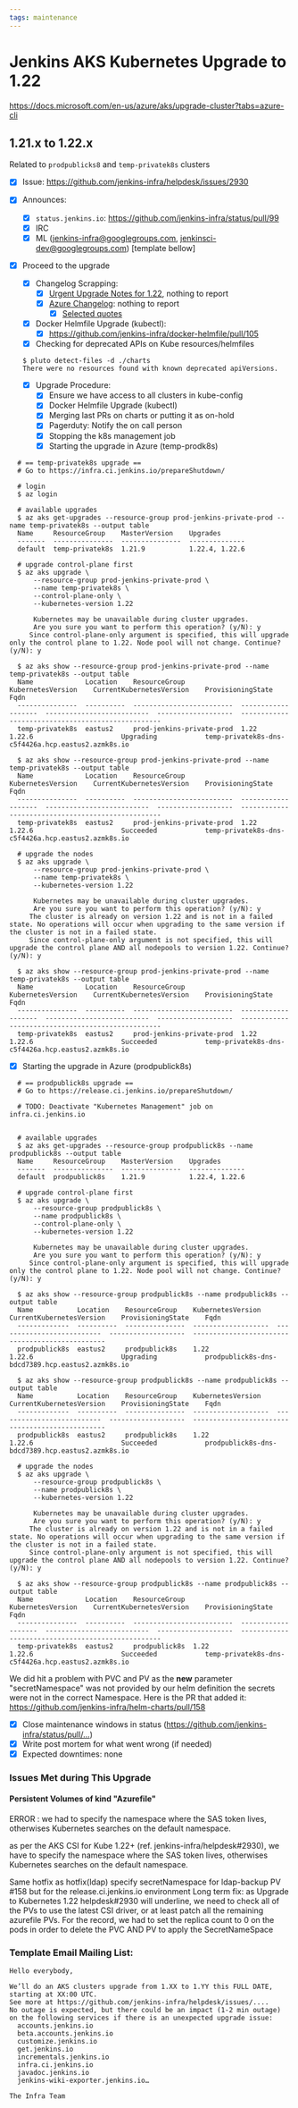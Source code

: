 ```yaml
---
tags: maintenance
---
```

<!-- markdownlint-disable MD013 MD036-->

# Jenkins AKS Kubernetes Upgrade to 1.22

https://docs.microsoft.com/en-us/azure/aks/upgrade-cluster?tabs=azure-cli

## 1.21.x  to 1.22.x

Related to `prodpublicks8` and `temp-privatek8s` clusters

- [x] Issue: <https://github.com/jenkins-infra/helpdesk/issues/2930>

- [X] Announces:
  - [X] `status.jenkins.io`: <https://github.com/jenkins-infra/status/pull/99>
  - [x] IRC
  - [x] ML (jenkins-infra@googlegroups.com, jenkinsci-dev@googlegroups.com) [template bellow]

- [X] Proceed to the upgrade
  - [X] Changelog Scrapping:
    - [X] [Urgent Upgrade Notes for 1.22](https://github.com/kubernetes/kubernetes/blob/master/CHANGELOG/CHANGELOG-1.22.md#urgent-upgrade-notes), nothing to report
    - [X] [Azure Changelog](https://github.com/Azure/AKS/blob/master/CHANGELOG.md): nothing to report
      - [X] [Selected quotes](https://github.com/jenkins-infra/helpdesk/issues/2930#issuecomment-1168457423)

  - [x] Docker Helmfile Upgrade (kubectl):
    - [x] <https://github.com/jenkins-infra/docker-helmfile/pull/105>
  
  - [x] Checking for deprecated APIs on Kube resources/helmfiles
  
  ```shell
  $ pluto detect-files -d ./charts
  There were no resources found with known deprecated apiVersions.
  ```

  - [X] Upgrade Procedure:
    - [x] Ensure we have access to all clusters in kube-config
    - [x] Docker Helmfile Upgrade (kubectl)
    - [x] Merging last PRs on charts or putting it as on-hold
    - [x] Pagerduty: Notify the on call person
    - [x] Stopping the k8s management job
    - [x] Starting the upgrade in Azure (temp-prodk8s)

```console
  # == temp-privatek8s upgrade ==
  # Go to https://infra.ci.jenkins.io/prepareShutdown/

  # login
  $ az login

  # available upgrades
  $ az aks get-upgrades --resource-group prod-jenkins-private-prod --name temp-privatek8s --output table
  Name     ResourceGroup    MasterVersion    Upgrades
  -------  ---------------  ---------------  --------------
  default  temp-privatek8s  1.21.9           1.22.4, 1.22.6

  # upgrade control-plane first
  $ az aks upgrade \
      --resource-group prod-jenkins-private-prod \
      --name temp-privatek8s \
      --control-plane-only \
      --kubernetes-version 1.22

      Kubernetes may be unavailable during cluster upgrades.
      Are you sure you want to perform this operation? (y/N): y
     Since control-plane-only argument is specified, this will upgrade only the control plane to 1.22. Node pool will not change. Continue? (y/N): y

  $ az aks show --resource-group prod-jenkins-private-prod --name temp-privatek8s --output table
  Name             Location    ResourceGroup              KubernetesVersion    CurrentKubernetesVersion    ProvisioningState    Fqdn
  ---------------  ----------  -------------------------  -------------------  --------------------------  -------------------  --------------------------------------------------
  temp-privatek8s  eastus2     prod-jenkins-private-prod  1.22                 1.22.6                      Upgrading            temp-privatek8s-dns-c5f4426a.hcp.eastus2.azmk8s.io

  $ az aks show --resource-group prod-jenkins-private-prod --name temp-privatek8s --output table
  Name             Location    ResourceGroup              KubernetesVersion    CurrentKubernetesVersion    ProvisioningState    Fqdn
  ---------------  ----------  -------------------------  -------------------  --------------------------  -------------------  --------------------------------------------------
  temp-privatek8s  eastus2     prod-jenkins-private-prod  1.22                 1.22.6                      Succeeded            temp-privatek8s-dns-c5f4426a.hcp.eastus2.azmk8s.io

  # upgrade the nodes
  $ az aks upgrade \
      --resource-group prod-jenkins-private-prod \
      --name temp-privatek8s \
      --kubernetes-version 1.22

      Kubernetes may be unavailable during cluster upgrades.
      Are you sure you want to perform this operation? (y/N): y
     The cluster is already on version 1.22 and is not in a failed state. No operations will occur when upgrading to the same version if the cluster is not in a failed state.
     Since control-plane-only argument is not specified, this will upgrade the control plane AND all nodepools to version 1.22. Continue? (y/N): y

  $ az aks show --resource-group prod-jenkins-private-prod --name temp-privatek8s --output table
  Name             Location    ResourceGroup              KubernetesVersion    CurrentKubernetesVersion    ProvisioningState    Fqdn
  ---------------  ----------  -------------------------  -------------------  --------------------------  -------------------  --------------------------------------------------
  temp-privatek8s  eastus2     prod-jenkins-private-prod  1.22                 1.22.6                      Succeeded            temp-privatek8s-dns-c5f4426a.hcp.eastus2.azmk8s.io
```

   - [x] Starting the upgrade in Azure (prodpublick8s)
      
```console
  # == prodpublick8s upgrade ==
  # Go to https://release.ci.jenkins.io/prepareShutdown/

  # TODO: Deactivate "Kubernetes Management" job on infra.ci.jenkins.io


  # available upgrades
  $ az aks get-upgrades --resource-group prodpublick8s --name prodpublick8s --output table
  Name     ResourceGroup    MasterVersion    Upgrades
  -------  ---------------  ---------------  --------------
  default  prodpublick8s    1.21.9           1.22.4, 1.22.6

  # upgrade control-plane first
  $ az aks upgrade \
      --resource-group prodpublick8s \
      --name prodpublick8s \
      --control-plane-only \
      --kubernetes-version 1.22

      Kubernetes may be unavailable during cluster upgrades.
      Are you sure you want to perform this operation? (y/N): y
     Since control-plane-only argument is specified, this will upgrade only the control plane to 1.22. Node pool will not change. Continue? (y/N): y

  $ az aks show --resource-group prodpublick8s --name prodpublick8s --output table
  Name           Location    ResourceGroup    KubernetesVersion    CurrentKubernetesVersion    ProvisioningState    Fqdn
  -------------  ----------  ---------------  -------------------  --------------------------  -------------------  ------------------------------------------------
  prodpublick8s  eastus2     prodpublick8s    1.22                 1.22.6                      Upgrading            prodpublick8s-dns-bdcd7389.hcp.eastus2.azmk8s.io

  $ az aks show --resource-group prodpublick8s --name prodpublick8s --output table
  Name           Location    ResourceGroup    KubernetesVersion    CurrentKubernetesVersion    ProvisioningState    Fqdn
  -------------  ----------  ---------------  -------------------  --------------------------  -------------------  ------------------------------------------------
  prodpublick8s  eastus2     prodpublick8s    1.22                 1.22.6                      Succeeded            prodpublick8s-dns-bdcd7389.hcp.eastus2.azmk8s.io

  # upgrade the nodes
  $ az aks upgrade \
      --resource-group prodpublick8s \
      --name prodpublick8s \
      --kubernetes-version 1.22

      Kubernetes may be unavailable during cluster upgrades.
      Are you sure you want to perform this operation? (y/N): y
     The cluster is already on version 1.22 and is not in a failed state. No operations will occur when upgrading to the same version if the cluster is not in a failed state.
     Since control-plane-only argument is not specified, this will upgrade the control plane AND all nodepools to version 1.22. Continue? (y/N): y

  $ az aks show --resource-group prodpublick8s --name prodpublick8s --output table
  Name             Location    ResourceGroup              KubernetesVersion    CurrentKubernetesVersion    ProvisioningState    Fqdn
  ---------------  ----------  -------------------------  -------------------  --------------------------  -------------------  --------------------------------------------------
  temp-privatek8s  eastus2     prodpublick8s  1.22                 1.22.6                      Succeeded            temp-privatek8s-dns-c5f4426a.hcp.eastus2.azmk8s.io
```
         
         
  We did hit a problem with PVC and PV as the **new** parameter "secretNamespace" was not provided by our helm definition the secrets were not in the correct Namespace.
         Here is the PR that added it: https://github.com/jenkins-infra/helm-charts/pull/158
         
         
  - [x] Close maintenance windows in status (<https://github.com/jenkins-infra/status/pull/...>)
  - [x] Write post mortem for what went wrong (if needed)
- [x] Expected downtimes: none

### Issues Met during This Upgrade
        


#### Persistent Volumes of kind "Azurefile"

ERROR : we had to specify the namespace where the SAS token lives, otherwises Kubernetes searches on the default namespace.
        
as per the AKS CSI for Kube 1.22+ (ref. jenkins-infra/helpdesk#2930), we have to specify the namespace where the SAS token lives, otherwises Kubernetes searches on the default namespace.

Same hotfix as hotfix(ldap) specify secretNamespace for ldap-backup PV #158 but for the release.ci.jenkins.io environment
Long term fix: as Upgrade to Kubernetes 1.22 helpdesk#2930 will underline, we need to check all of the PVs to use the latest CSI driver, or at least patch all the remaining azurefile PVs.
For the record, we had to set the replica count to 0 on the pods in order to delete the PVC AND PV to apply the SecretNameSpace

### Template Email Mailing List: 

```
Hello everybody,

We’ll do an AKS clusters upgrade from 1.XX to 1.YY this FULL DATE, starting at XX:00 UTC.
See more at https://github.com/jenkins-infra/helpdesk/issues/....
No outage is expected, but there could be an impact (1-2 min outage) on the following services if there is an unexpected upgrade issue:
  accounts.jenkins.io
  beta.accounts.jenkins.io
  customize.jenkins.io
  get.jenkins.io
  incrementals.jenkins.io
  infra.ci.jenkins.io
  javadoc.jenkins.io
  jenkins-wiki-exporter.jenkins.io…

The Infra Team
```

